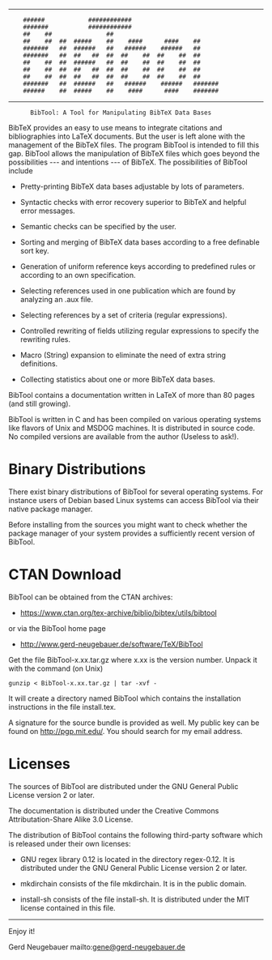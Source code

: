 ----------------------------------------------------------------------

        ######            ############
        #######           ############
        ##    ##               ##
        ##    ##  ##  #####    ##    ####      ####    ##
        #######   ##  ######   ##   ######    ######   ##
        #######   ##  ##   ##  ##  ##    ##  ##    ##  ##
        ##    ##  ##  ######   ##  ##    ##  ##    ##  ##
        ##    ##  ##  ##   ##  ##  ##    ##  ##    ##  ##
        ##    ##  ##  ##   ##  ##  ##    ##  ##    ##  ##
        #######   ##  ######   ##   ######    ######   #######
        ######    ##  #####    ##    ####      ####    #######

----------------------------------------------------------------------

          BibTool: A Tool for Manipulating BibTeX Data Bases

  
BibTeX provides    an easy to  use means   to integrate  citations and
bibliographies into LaTeX documents.  But the user  is left alone with
the management of the BibTeX files. The program BibTool is intended to
fill this gap.  BibTool allows the  manipulation of BibTeX files which
goes  beyond the possibilities --- and intentions  --- of BibTeX.  The
possibilities of BibTool include

* Pretty-printing BibTeX data bases adjustable by lots of parameters.

* Syntactic checks with error recovery superior to BibTeX and helpful
  error messages.

* Semantic checks can be specified by the user.

* Sorting  and  merging of  BibTeX  data  bases according   to a  free
  definable sort key.

* Generation  of uniform reference keys  according to predefined rules
  or according to an own specification.

* Selecting references  used in  one  publication  which are found  by
  analyzing an .aux file.

* Selecting references by a set of criteria (regular expressions).

* Controlled  rewriting  of  fields utilizing  regular expressions  to
  specify the rewriting rules.

* Macro  (String)  expansion to  eliminate the  need  of  extra string
  definitions.

* Collecting statistics about one or more BibTeX data bases.


BibTool  contains a  documentation written  in  LaTeX of  more than 80
pages (and still growing).

BibTool is written  in C and  has  been compiled on  various operating
systems like flavors of Unix and MSDOG machines.  It is distributed in
source code.   No compiled  versions  are  available from  the  author
(Useless to ask!).


# Binary Distributions


There  exist binary  distributions  of BibTool  for several  operating
systems. For instance  users of Debian based Linux  systems can access
BibTool via their native package manager.

Before installing from the sources you might want to check whether the
package manager of your system provides a sufficiently recent version
of BibTool.


# CTAN Download


BibTool can be obtained from the CTAN archives:

* https://www.ctan.org/tex-archive/biblio/bibtex/utils/bibtool

or via the BibTool home page

* http://www.gerd-neugebauer.de/software/TeX/BibTool

Get  the  file BibTool-x.xx.tar.gz  where  x.xx is the version number.
Unpack it with the command (on Unix)

    gunzip < BibTool-x.xx.tar.gz | tar -xvf -

It  will   create  a  directory  named  BibTool   which  contains  the
installation instructions in the file install.tex.

A signature for  the source bundle is provided as  well. My public key
can be  found on http://pgp.mit.edu/.  You should search for  my email
address.


# Licenses


The sources of BibTool are distributed under the GNU General Public
License version 2 or later.

The documentation is distributed under the Creative Commons
Attributation-Share Alike 3.0 License.

The distribution of BibTool contains the following third-party
software which is released under their own licenses:

* GNU regex library 0.12 is located in the directory regex-0.12. It is
  distributed under the GNU General Public License version 2 or later.

* mkdirchain consists of the file mkdirchain. It is in the public
  domain.

* install-sh consists of the file install-sh. It is distributed under
  the MIT license contained in this file.

----------------------------------------------------------------------
Enjoy it!

Gerd Neugebauer
mailto:gene@gerd-neugebauer.de

